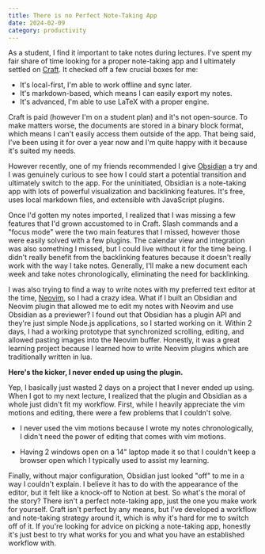 ```yaml
---
title: There is no Perfect Note-Taking App
date: 2024-02-09
category: productivity
---
```


As a student, I find it important to take notes during lectures.
I've spent my fair share of time looking for a proper note-taking app and I ultimately settled on [Craft](https://craft.do).
It checked off a few crucial boxes for me:

- It's local-first, I'm able to work offline and sync later.
- It's markdown-based, which means I can easily export my notes.
- It's advanced, I'm able to use LaTeX with a proper engine.

Craft is paid (however I'm on a student plan) and it's not open-source.
To make matters worse, the documents are stored in a binary block format, which means I can't easily access them outside of the app.
That being said, I've been using it for over a year now and I'm quite happy with it because it's suited my needs.

However recently, one of my friends recommended I give [Obsidian](https://obsidian.md) a try and I was genuinely curious to see how I could start a potential transition and ultimately switch to the app.
For the uninitiated, Obsidian is a note-taking app with lots of powerful visualization and backlinking features.
It's free, uses local markdown files, and extensible with JavaScript plugins.

Once I'd gotten my notes imported, I realized that I was missing a few features that I'd grown accustomed to in Craft.
Slash commands and a "focus mode" were the two main features that I missed, however those were easily solved with a few plugins.
The calendar view and integration was also something I missed, but I could live without it for the time being.
I didn't really benefit from the backlinking features because it doesn't really work with the way I take notes.
Generally, I'll make a new document each week and take notes chronologically, eliminating the need for backlinking.

I was also trying to find a way to write notes with my preferred text editor at the time, [Neovim](https://neovim.io), so I had a crazy idea.
What if I built an Obsidian and Neovim plugin that allowed me to edit my notes with Neovim and use Obsidian as a previewer?
I found out that Obsidian has a plugin API and they're just simple Node.js applications, so I started working on it.
Within 2 days, I had a working prototype that synchronized scrolling, editing, and allowed pasting images into the Neovim buffer.
Honestly, it was a great learning project because I learned how to write Neovim plugins which are traditionally written in lua.

**Here's the kicker, I never ended up using the plugin.**

Yep, I basically just wasted 2 days on a project that I never ended up using.
When I got to my next lecture, I realized that the plugin and Obsidian as a whole just didn't fit my workflow.
First, while I heavily appreciate the vim motions and editing, there were a few problems that I couldn't solve.

- I never used the vim motions because I wrote my notes chronologically, I didn't need the power of editing that comes with vim motions.

- Having 2 windows open on a 14" laptop made it so that I couldn't keep a browser open which I typically used to assist my learning.

Finally, without major configuration, Obsidian just looked "off" to me in a way I couldn't explain.
I believe it has to do with the appearance of the editor, but it felt like a knock-off to Notion at best.
So what's the moral of the story? There isn't a perfect note-taking app, just the one you make work for yourself.
Craft isn't perfect by any means, but I've developed a workflow and note-taking strategy around it, which is why it's hard for me to switch off of it.
If you're looking for advice on picking a note-taking app, honestly it's just best to try what works for you and what you have an established workflow with.
